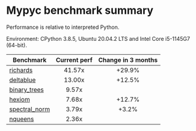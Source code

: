# Mypyc benchmark summary

Performance is relative to interpreted Python.

Environment: CPython 3.8.5, Ubuntu 20.04.2 LTS and Intel Core i5-1145G7 (64-bit).

| Benchmark | Current perf | Change in 3 months |
| --- | :---: | :---: |
| [richards](benchmarks/richards.md) | 41.57x | +29.9% |
| [deltablue](benchmarks/deltablue.md) | 13.00x | +12.5% |
| [binary_trees](benchmarks/binary_trees.md) | 9.57x |  |
| [hexiom](benchmarks/hexiom.md) | 7.68x | +12.7% |
| [spectral_norm](benchmarks/spectral_norm.md) | 3.79x | +3.2% |
| [nqueens](benchmarks/nqueens.md) | 2.36x |  |
